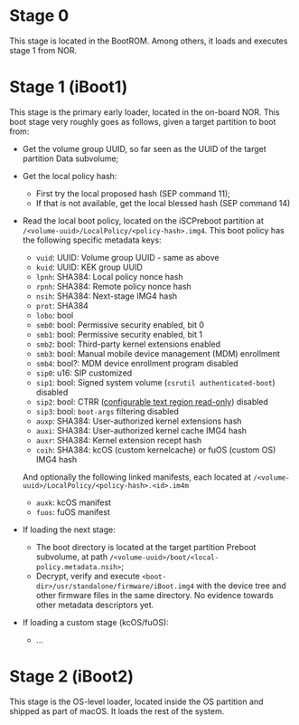 # Stage 0

This stage is located in the BootROM. Among others, it loads and executes stage 1 from NOR.

# Stage 1 (iBoot1)

This stage is the primary early loader, located in the on-board NOR. This boot stage very roughly goes as follows, given a target partition to boot from:

* Get the volume group UUID, so far seen as the UUID of the target partition Data subvolume;
* Get the local policy hash:
  - First try the local proposed hash (SEP command 11);
  - If that is not available, get the local blessed hash (SEP command 14)
* Read the local boot policy, located on the iSCPreboot partition at `/<volume-uuid>/LocalPolicy/<policy-hash>.img4`. This boot policy has the following specific metadata keys:
  - `vuid`: UUID: Volume group UUID - same as above
  - `kuid`: UUID: KEK group UUID
  - `lpnh`: SHA384: Local policy nonce hash
  - `rpnh`: SHA384: Remote policy nonce hash
  - `nsih`: SHA384: Next-stage IMG4 hash
  - `prot`: SHA384
  - `lobo`: bool
  - `smb0`: bool: Permissive security enabled, bit 0
  - `smb1`: bool: Permissive security enabled, bit 1
  - `smb2`: bool: Third-party kernel extensions enabled
  - `smb3`: bool: Manual mobile device management (MDM) enrollment
  - `smb4`: bool?: MDM device enrollment program disabled
  - `sip0`: u16: SIP customized
  - `sip1`: bool: Signed system volume (`csrutil authenticated-boot`) disabled
  - `sip2`: bool: CTRR ([configurable text region read-only](https://keith.github.io/xcode-man-pages/bputil.1.html)) disabled
  - `sip3`: bool: `boot-args` filtering disabled
  - `auxp`: SHA384: User-authorized kernel extensions hash
  - `auxi`: SHA384: User-authorized kernel cache IMG4 hash
  - `auxr`: SHA384: Kernel extension recept hash
  - `coih`: SHA384: kcOS (custom kernelcache) or fuOS (custom OS) IMG4 hash

  And optionally the following linked manifests, each located at `/<volume-uuid>/LocalPolicy/<policy-hash>.<id>.im4m`
  - `auxk`: kcOS manifest
  - `fuos`: fuOS manifest

* If loading the next stage:

  - The boot directory is located at the target partition Preboot subvolume, at path `/<volume-uuid>/boot/<local-policy.metadata.nsih>`;
  - Decrypt, verify and execute `<boot-dir>/usr/standalone/firmware/iBoot.img4` with the device tree and other firmware files in the same directory. No evidence towards other metadata descriptors yet.

* If loading a custom stage (kcOS/fuOS):

  - ...

# Stage 2 (iBoot2)

This stage is the OS-level loader, located inside the OS partition and shipped as part of macOS. It loads the rest of the system.